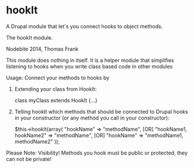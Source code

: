 hookIt
======

A Drupal module that let's you connect hooks to object methods.


The hookIt module.

Nodebite 2014, Thomas Frank

This module does nothing in itself.
It is a  helper module that simplifies listening
to hooks when you write class based code in other modules

Usage: Connect your methods to hooks by

1) Extending your class from HookIt:

   class myClass extends HookIt {...}

2) Telling hookIt which methods that should be connected
   to Drupal hooks in your constructor (or any method you
   call in your constructor):
   
   $this->hookIt(array(
     "hookName" => "methodName",  [OR]
     "hookName1, hookName2" => "methodName", [OR]
     "hookName" => "methodName1, methodName2"
   ));

Please Note: Visibility!
Methods you hook must be public or protected,
they can not be private!
